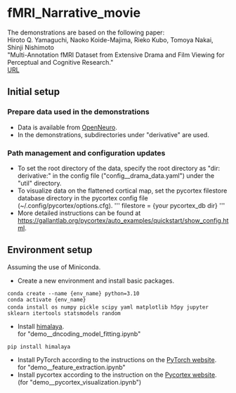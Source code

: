 # fMRI_Narrative_movie
The demonstrations are based on the following paper:<br>
Hiroto Q. Yamaguchi, Naoko Koide-Majima, Rieko Kubo, Tomoya Nakai, Shinji Nishimoto<br>
"Multi-Annotation fMRI Dataset from Extensive Drama and Film Viewing for Perceptual and Cognitive Research."<br>
[URL](xxx)

## Initial setup
### Prepare data used in the demonstrations
- Data is available from [OpenNeuro](url).
- In the demonstrations, subdirectories under "derivative" are used.
### Path management and configuration updates
- To set the root directory of the data, specify the root directory as "dir: derivative:" in the config file ("config__drama_data.yaml") under the "util" directory.
- To visualize data on the flattened cortical map, set the pycortex filestore database directory in the pycortex config file (~/.config/pycortex/options.cfg).
'''
filestore = {your pycortex_db dir}
'''
- More detailed instructions can be found at https://gallantlab.org/pycortex/auto_examples/quickstart/show_config.html.


## Environment setup
Assuming the use of Miniconda.
- Create a new environment and install basic packages.<br>
```
conda create --name {env_name} python=3.10
conda activate {env_name}
conda install os numpy pickle scipy yaml matplotlib h5py jupyter　sklearn itertools statsmodels random
```
- Install [himalaya](https://github.com/gallantlab/himalaya).<br>
for "demo__dncoding_model_fitting.ipynb"
```
pip install himalaya
```
- Install PyTorch according to the instructions on the [PyTorch website](https://pytorch.org/).<br>
for "demo__feature_extraction.ipynb"
- Install pycortex according to the instruction on the [Pycortex website](https://gallantlab.org/pycortex/install.html).<br> (for "demo__pycortex_visualization.ipynb")<br>


